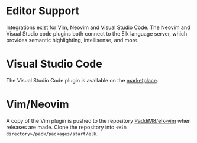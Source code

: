 # Editor Support

Integrations exist for Vim, Neovim and Visual Studio Code. The Neovim and Visual Studio code plugins
both connect to the Elk language server, which provides semantic highlighting, intellisense, and more.

# Visual Studio Code

The Visual Studio Code plugin is available on the [marketplace](https://marketplace.visualstudio.com/items?itemName=PaddiM8.elk-vscode
).

# Vim/Neovim

A copy of the Vim plugin is pushed to the repository [PaddiM8/elk-vim](https://github.com/PaddiM8/elk-vim)
when releases are made. Clone the repository into `<vim directory>/pack/packages/start/elk`.